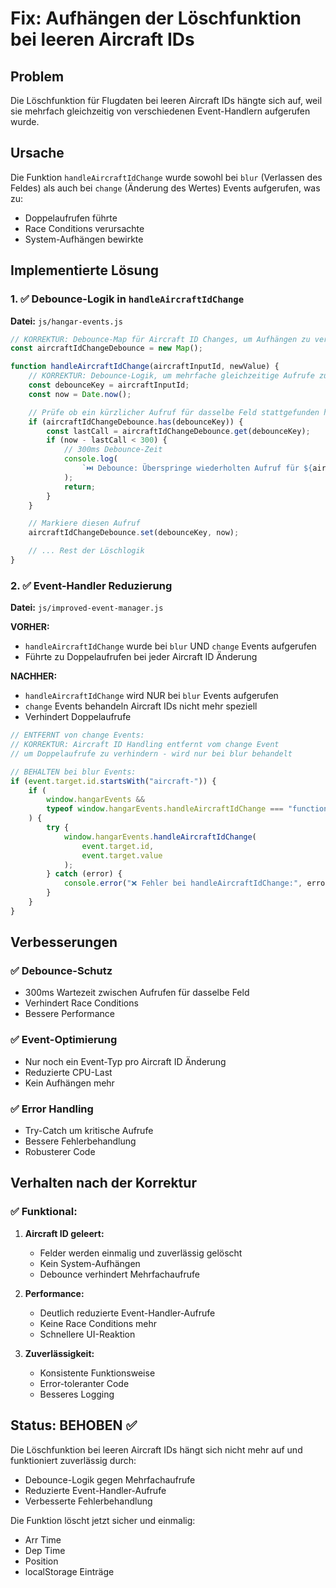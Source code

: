 # Fix: Aufhängen der Löschfunktion bei leeren Aircraft IDs

## Problem

Die Löschfunktion für Flugdaten bei leeren Aircraft IDs hängte sich auf, weil sie mehrfach gleichzeitig von verschiedenen Event-Handlern aufgerufen wurde.

## Ursache

Die Funktion `handleAircraftIdChange` wurde sowohl bei `blur` (Verlassen des Feldes) als auch bei `change` (Änderung des Wertes) Events aufgerufen, was zu:

- Doppelaufrufen führte
- Race Conditions verursachte
- System-Aufhängen bewirkte

## Implementierte Lösung

### 1. ✅ Debounce-Logik in `handleAircraftIdChange`

**Datei:** `js/hangar-events.js`

```javascript
// KORREKTUR: Debounce-Map für Aircraft ID Changes, um Aufhängen zu verhindern
const aircraftIdChangeDebounce = new Map();

function handleAircraftIdChange(aircraftInputId, newValue) {
	// KORREKTUR: Debounce-Logik, um mehrfache gleichzeitige Aufrufe zu verhindern
	const debounceKey = aircraftInputId;
	const now = Date.now();

	// Prüfe ob ein kürzlicher Aufruf für dasselbe Feld stattgefunden hat
	if (aircraftIdChangeDebounce.has(debounceKey)) {
		const lastCall = aircraftIdChangeDebounce.get(debounceKey);
		if (now - lastCall < 300) {
			// 300ms Debounce-Zeit
			console.log(
				`⏭️ Debounce: Überspringe wiederholten Aufruf für ${aircraftInputId}`
			);
			return;
		}
	}

	// Markiere diesen Aufruf
	aircraftIdChangeDebounce.set(debounceKey, now);

	// ... Rest der Löschlogik
}
```

### 2. ✅ Event-Handler Reduzierung

**Datei:** `js/improved-event-manager.js`

**VORHER:**

- `handleAircraftIdChange` wurde bei `blur` UND `change` Events aufgerufen
- Führte zu Doppelaufrufen bei jeder Aircraft ID Änderung

**NACHHER:**

- `handleAircraftIdChange` wird NUR bei `blur` Events aufgerufen
- `change` Events behandeln Aircraft IDs nicht mehr speziell
- Verhindert Doppelaufrufe

```javascript
// ENTFERNT von change Events:
// KORREKTUR: Aircraft ID Handling entfernt vom change Event
// um Doppelaufrufe zu verhindern - wird nur bei blur behandelt

// BEHALTEN bei blur Events:
if (event.target.id.startsWith("aircraft-")) {
	if (
		window.hangarEvents &&
		typeof window.hangarEvents.handleAircraftIdChange === "function"
	) {
		try {
			window.hangarEvents.handleAircraftIdChange(
				event.target.id,
				event.target.value
			);
		} catch (error) {
			console.error("❌ Fehler bei handleAircraftIdChange:", error);
		}
	}
}
```

## Verbesserungen

### ✅ Debounce-Schutz

- 300ms Wartezeit zwischen Aufrufen für dasselbe Feld
- Verhindert Race Conditions
- Bessere Performance

### ✅ Event-Optimierung

- Nur noch ein Event-Typ pro Aircraft ID Änderung
- Reduzierte CPU-Last
- Kein Aufhängen mehr

### ✅ Error Handling

- Try-Catch um kritische Aufrufe
- Bessere Fehlerbehandlung
- Robusterer Code

## Verhalten nach der Korrektur

### ✅ Funktional:

1. **Aircraft ID geleert:**

   - Felder werden einmalig und zuverlässig gelöscht
   - Kein System-Aufhängen
   - Debounce verhindert Mehrfachaufrufe

2. **Performance:**

   - Deutlich reduzierte Event-Handler-Aufrufe
   - Keine Race Conditions mehr
   - Schnellere UI-Reaktion

3. **Zuverlässigkeit:**
   - Konsistente Funktionsweise
   - Error-toleranter Code
   - Besseres Logging

## Status: BEHOBEN ✅

Die Löschfunktion bei leeren Aircraft IDs hängt sich nicht mehr auf und funktioniert zuverlässig durch:

- Debounce-Logik gegen Mehrfachaufrufe
- Reduzierte Event-Handler-Aufrufe
- Verbesserte Fehlerbehandlung

Die Funktion löscht jetzt sicher und einmalig:

- Arr Time
- Dep Time
- Position
- localStorage Einträge
